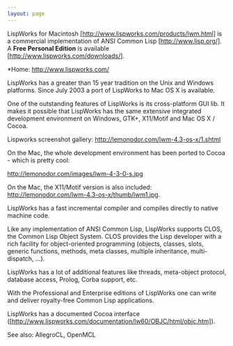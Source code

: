 ```yaml
---
layout: page
---
```





LispWorks for Macintosh [http://www.lispworks.com/products/lwm.html] is a commercial implementation of ANSI Common Lisp [http://www.lisp.org/].
A **Free Personal Edition** is available [http://www.lispworks.com/downloads/].


*Home: http://www.lispworks.com/



LispWorks has a greater than 15 year tradition on the Unix and Windows platforms.
Since July 2003 a port of LispWorks to Mac OS X is available.

One of the outstanding features of LispWorks is its cross-platform GUI lib.
It makes it possible that LispWorks has the same extensive integrated
development environment on Windows, GTK+, X11/Motif and Mac OS X / Cocoa.

Lispworks screenshot gallery:  http://lemonodor.com/lwm-4.3-os-x/1.shtml

On the Mac, the whole development environment has been ported to Cocoa - which is pretty cool: 

http://lemonodor.com/images/lwm-4-3-0-s.jpg

On the Mac, the X11/Motif version is also included:
http://lemonodor.com/lwm-4.3-os-x/thumb/lwm1.jpg.

LispWorks has a fast incremental compiler and compiles directly to native machine code.

Like any implementation of ANSI Common Lisp, LispWorks supports CLOS, the Common Lisp Object System.
CLOS provides the Lisp developer with a rich facility for object-oriented programming
(objects, classes, slots, generic functions, methods, meta classes, multiple inheritance, multi-dispatch, ...).

LispWorks has a lot of additional features like threads, meta-object protocol, database access, Prolog, Corba support, etc.

With the Professional and Enterprise editions of LispWorks one can write and deliver royalty-free Common Lisp applications.

LispWorks has a documented Cocoa interface ([http://www.lispworks.com/documentation/lw60/OBJC/html/objc.htm]).

See also:  AllegroCL, OpenMCL
